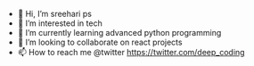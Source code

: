 - 👋 Hi, I’m sreehari ps
- 👀 I’m interested in tech
- 🌱 I’m currently learning advanced python programming
- 💞️ I’m looking to collaborate on react projects
- 📫 How to reach me @twitter https://twitter.com/deep_coding

<!---
XAQREN/XAQREN is a ✨ special ✨ repository because its `README.md` (this file) appears on your GitHub profile.
You can click the Preview link to take a look at your changes.
--->
